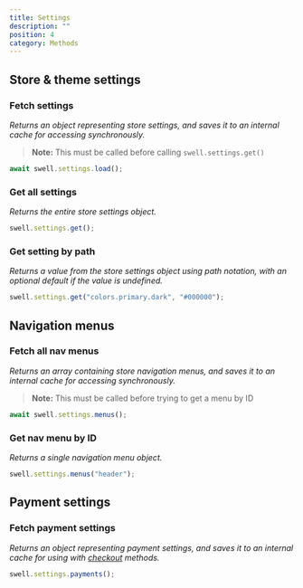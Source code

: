 ```yaml
---
title: Settings
description: ""
position: 4
category: Methods
---
```


## Store & theme settings

### Fetch settings

_Returns an object representing store settings, and saves it to an internal cache for accessing synchronously._

> **Note:** This must be called before calling `swell.settings.get()`

```javascript
await swell.settings.load();
```

### Get all settings

_Returns the entire store settings object._

```javascript
swell.settings.get();
```

### Get setting by path

_Returns a value from the store settings object using path notation, with an optional default if the value is undefined._

```javascript
swell.settings.get("colors.primary.dark", "#000000");
```

## Navigation menus

### Fetch all nav menus

_Returns an array containing store navigation menus, and saves it to an internal cache for accessing synchronously._

> **Note:** This must be called before trying to get a menu by ID

```javascript
await swell.settings.menus();
```

### Get nav menu by ID

_Returns a single navigation menu object._

```javascript
swell.settings.menus("header");
```

## Payment settings

### Fetch payment settings

_Returns an object representing payment settings, and saves it to an internal cache for using with [checkout](#checkout) methods._

```javascript
swell.settings.payments();
```
